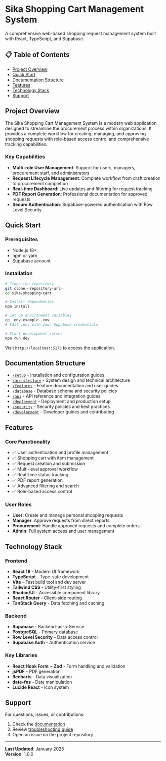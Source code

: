 # Sika Shopping Cart Management System

A comprehensive web-based shopping request management system built with React, TypeScript, and Supabase.

## 📋 Table of Contents

- [Project Overview](#project-overview)
- [Quick Start](#quick-start)
- [Documentation Structure](#documentation-structure)
- [Features](#features)
- [Technology Stack](#technology-stack)
- [Support](#support)

## Project Overview

The Sika Shopping Cart Management System is a modern web application designed to streamline the procurement process within organizations. It provides a complete workflow for creating, managing, and approving shopping requests with role-based access control and comprehensive tracking capabilities.

### Key Capabilities

- **Multi-role User Management**: Support for users, managers, procurement staff, and administrators
- **Request Lifecycle Management**: Complete workflow from draft creation to procurement completion
- **Real-time Dashboard**: Live updates and filtering for request tracking
- **PDF Report Generation**: Professional documentation for approved requests
- **Secure Authentication**: Supabase-powered authentication with Row Level Security

## Quick Start

### Prerequisites

- Node.js 18+ 
- npm or yarn
- Supabase account

### Installation

```bash
# Clone the repository
git clone <repository-url>
cd sika-shopping-cart

# Install dependencies
npm install

# Set up environment variables
cp .env.example .env
# Edit .env with your Supabase credentials

# Start development server
npm run dev
```

Visit `http://localhost:5173` to access the application.

## Documentation Structure

- [`/setup`](./setup/) - Installation and configuration guides
- [`/architecture`](./architecture/) - System design and technical architecture
- [`/features`](./features/) - Feature documentation and user guides
- [`/database`](./database/) - Database schema and security policies
- [`/api`](./api/) - API reference and integration guides
- [`/deployment`](./deployment/) - Deployment and production setup
- [`/security`](./security/) - Security policies and best practices
- [`/development`](./development/) - Developer guides and contributing

## Features

### Core Functionality
- ✅ User authentication and profile management
- ✅ Shopping cart with item management
- ✅ Request creation and submission
- ✅ Multi-level approval workflow
- ✅ Real-time status tracking
- ✅ PDF report generation
- ✅ Advanced filtering and search
- ✅ Role-based access control

### User Roles
- **User**: Create and manage personal shopping requests
- **Manager**: Approve requests from direct reports
- **Procurement**: Handle approved requests and complete orders
- **Admin**: Full system access and user management

## Technology Stack

### Frontend
- **React 18** - Modern UI framework
- **TypeScript** - Type-safe development
- **Vite** - Fast build tool and dev server
- **Tailwind CSS** - Utility-first styling
- **Shadcn/UI** - Accessible component library
- **React Router** - Client-side routing
- **TanStack Query** - Data fetching and caching

### Backend
- **Supabase** - Backend-as-a-Service
- **PostgreSQL** - Primary database
- **Row Level Security** - Data access control
- **Supabase Auth** - Authentication service

### Key Libraries
- **React Hook Form** + **Zod** - Form handling and validation
- **jsPDF** - PDF generation
- **Recharts** - Data visualization
- **date-fns** - Date manipulation
- **Lucide React** - Icon system

## Support

For questions, issues, or contributions:

1. Check the [documentation](./docs/)
2. Review [troubleshooting guide](./development/troubleshooting.md)
3. Open an issue on the project repository

---

**Last Updated**: January 2025  
**Version**: 1.0.0